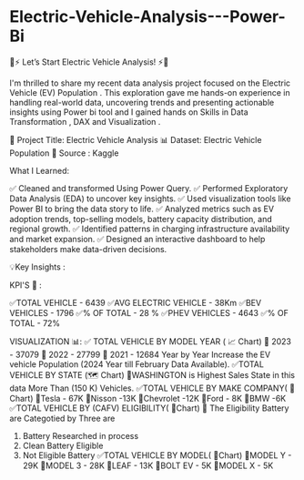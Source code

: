 # Electric-Vehicle-Analysis---Power-Bi
🚗⚡ Let’s Start Electric Vehicle Analysis! ⚡🚗

I'm thrilled to share my recent data analysis project focused on the Electric Vehicle (EV) Population . This exploration gave me hands-on experience in handling real-world data, uncovering trends and presenting actionable insights using Power bi tool and I gained hands on Skills in Data Transformation , DAX and Visualization .

📌 Project Title: Electric Vehicle Analysis 
 📊 Dataset: Electric Vehicle Population
 🔗 Source : Kaggle

What I Learned:

✅ Cleaned and transformed Using Power Query.
✅ Performed Exploratory Data Analysis (EDA) to uncover key insights.
✅ Used visualization tools like Power BI to bring the data story to life.
✅ Analyzed metrics such as EV adoption trends, top-selling models, battery capacity distribution, and regional growth.
✅ Identified patterns in charging infrastructure availability and market expansion.
✅ Designed an interactive dashboard to help stakeholders make data-driven decisions.

💡Key Insights : 

KPI'S 🚦 :

✅TOTAL VEHICLE - 6439
✅AVG ELECTRIC VEHICLE - 38Km
✅BEV VEHICLES - 1796
✅% OF TOTAL - 28 %
✅PHEV VEHICLES - 4643
✅% OF TOTAL - 72%

VISUALIZATION 📊:
✅ TOTAL VEHICLE BY MODEL YEAR ( 📈 Chart)
 💠 2023 - 37079
 💠 2022 - 27799
 💠 2021 - 12684
Year by Year Increase the EV vehicle Population (2024 Year till February Data Available).
✅TOTAL VEHICLE BY STATE (🗺️ Chart)
 💠WASHINGTON is Highest Sales State in this data More Than (150 K)
Vehicles.
✅TOTAL VEHICLE BY MAKE COMPANY( 📶 Chart)
 💠Tesla - 67K
 💠Nisson -13K
 💠Chevrolet -12K
 💠Ford - 8K
 💠BMW -6K
✅TOTAL VEHICLE BY (CAFV) ELIGIBILITY( 🍩Chart)
 💠 The Eligibility Battery are Categotied by Three are 
 1) Battery Researched in process 
 2) Clean Battery Eligible
 3) Not Eligible Battery
✅TOTAL VEHICLE BY MODEL( 🌲Chart)
 💠MODEL Y - 29K
 💠MODEL 3 - 28K
 💠LEAF - 13K
 💠BOLT EV - 5K
 💠MODEL X - 5K
